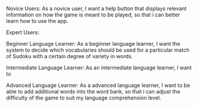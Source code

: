 Novice Users:
As a novice user, I want a help button that displays relevant information on how the game is meant to be played, so that i can better learn how to use the app.


Expert Users:



Beginner Language Learner: As a beginner language learner, I want the system to decide which vocabularies should be used for a particular match of Sudoku with a certain degree of variety in words.



Intermediate Language Learner:
As an intermediate language learner, I want to 


Advanced Language Learner:
As a advanced language learner, I want to be able to add additional words into the word bank, so that i can adjust the difficulty of the game to suit my language comprehension level.
